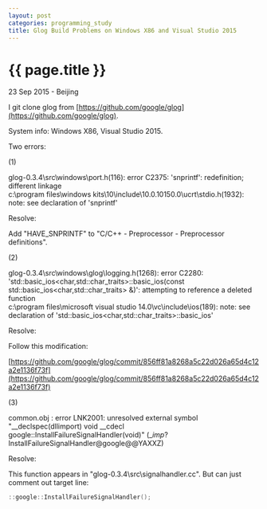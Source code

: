 ```yaml
---
layout: post
categories: programming_study
title: Glog Build Problems on Windows X86 and Visual Studio 2015
---
```


{{ page.title }}
================

<p class="meta">23 Sep 2015 - Beijing</p>

I git clone glog from [https://github.com/google/glog](https://github.com/google/glog).

System info: Windows X86, Visual Studio 2015.

Two errors:

(1)

glog-0.3.4\src\windows\port.h(116): error C2375: 'snprintf': redefinition; different linkage  <br />
c:\program files\windows kits\10\include\10.0.10150.0\ucrt\stdio.h(1932): note: see declaration of 'snprintf'

Resolve:

Add "HAVE_SNPRINTF" to "C/C++ - Preprocessor - Preprocessor definitions".

(2)

glog-0.3.4\src\windows\glog\logging.h(1268): error C2280: 'std::basic_ios<char,std::char_traits<char>>::basic_ios(const std::basic_ios<char,std::char_traits<char>> &)': attempting to reference a deleted function  <br />
c:\program files\microsoft visual studio 14.0\vc\include\ios(189): note: see declaration of 'std::basic_ios<char,std::char_traits<char>>::basic_ios'

Resolve:

Follow this modification:

[https://github.com/google/glog/commit/856ff81a8268a5c22d026a65d4c12a2e1136f73f](https://github.com/google/glog/commit/856ff81a8268a5c22d026a65d4c12a2e1136f73f)

(3)

common.obj : error LNK2001: unresolved external symbol "__declspec(dllimport) void __cdecl google::InstallFailureSignalHandler(void)" (__imp_?InstallFailureSignalHandler@google@@YAXXZ)

Resolve:

This function appears in "glog-0.3.4\src\signalhandler.cc". But can just comment out target line:

```c
::google::InstallFailureSignalHandler();
```
